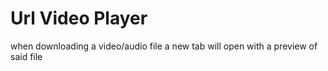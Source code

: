 # Url Video Player
when downloading a video/audio file a new tab will open with a preview of said file
